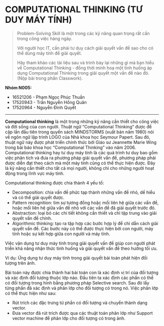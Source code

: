 # COMPUTATIONAL THINKING (TƯ DUY MÁY TÍNH)

> Problem-Solving Skill là một trong các kỹ năng quan trọng rất cần trong công việc hàng ngày.
>
> Với người học IT, cần phải tư duy cách giải quyết vấn đề sao cho có thể dùng máy tính để giải quyết.
>
> Hãy tham khảo các tài liệu sau và trình bày lại những gì mà bạn hiểu về Computational Thinking - đồng thời minh hoạ một tình huống áp dụng Computational Thinking trong giải quyết một vấn đề nào đó. (Nộp bài trong phần Classwork).

**Nhóm N005:**

- 16521206 - Phạm Ngọc Phúc Thuần
- 17520943 - Trần Nguyễn Hồng Quân
- 17520964 - Nguyễn Đình Quyết

---

**Computational thinking** là một trong những kỹ năng cần thiết cho công việc và đời sống của con người. Thuật ngữ “Computational Thinking” được đề cập lần đầu tiên trong quyển sách MINDSTORMS (xuất bản năm 1980) nói về ngôn ngữ lập trình LOGO của Nhà khoa học Seymour Papert. Sau đó, thuật ngữ này được phát triển chính thức bởi Giáo sư Jeannette Marie Wing trong bài báo khoa học “Computational Thinking” vào năm 2006. Computational thinking hay tư duy máy tính là các quá trình tư duy bao gồm việc phân tích và đưa ra phương pháp giải quyết vấn đề, phương pháp phải được diễn đạt theo cách mà một máy tính cũng có thể thực hiện được. Đây là kỹ năng cần thiết cho tất cả mọi người, không chỉ cho những người hoạt động trong lĩnh vực máy tính.

Computational thinking được chia thành 4 yếu tố:

- Decomposition: chia vấn đề phức tạp thành những vấn đề nhỏ, dế hiểu và có thể giải quyết được.
- Pattern recognition: tìm sự tương đồng hoặc mối liên hệ giữa các vấn đề, hoặc mối liên hệ giữa vấn đề nhỏ với các vấn đề đã giải quyết trước đó.
- Abstraction: loại bỏ các chi tiết không cần thiết và chỉ tập trung vào giải quyết vấn đề chính.
- Algorithmic thinking: tạo ra tập hợp các bước hợp lý để chỉ dẫn cách giải quyết vấn đề. Các bước này có thể được thực hiện bởi con người, máy tính hoặc sự kết hợp giữa con người và máy tính.

Việc vận dụng tư duy máy tính trong giải quyết vấn đề giúp con người phát triển khả năng nhận thức tình huống và giải quyết vấn đề theo hướng tối ưu.

Ví dụ: Ứng dụng tư duy máy tính trong giải quyết bài toán phát hiện đối tượng trên ảnh.

Bài toán này được chia thành hai bài toán con là xác định vị trí của đối tượng và xác định đối tượng thuộc lớp nào.
Đầu tiên ta xác định các phần có thể có đối tượng trong hình bằng phương pháp Selective search. Sau đó lấy từng phần đã xác định và phân lớp cho đối tượng có trong nó. Việc phân lớp có thể thực hiện như sau:

- Rút trích các đặc trưng từ phần có đối tượng và chuyển thành dạng vector.
- Đưa vector đã rút trích được qua các thuật toán phân lớp như Support vector machine để phân lớp cho đối tượng có trong ảnh.
